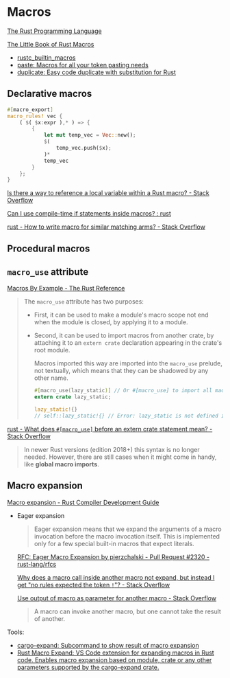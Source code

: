 # Macros
[The Rust Programming Language](https://doc.rust-lang.org/book/ch19-06-macros.html)

[The Little Book of Rust Macros](https://veykril.github.io/tlborm/)

- [rustc\_builtin\_macros](https://doc.rust-lang.org/nightly/nightly-rustc/rustc_builtin_macros/index.html)
- [paste: Macros for all your token pasting needs](https://github.com/dtolnay/paste)
- [duplicate: Easy code duplicate with substitution for Rust](https://github.com/Emoun/duplicate)

## Declarative macros
```rust
#[macro_export]
macro_rules! vec {
    ( $( $x:expr ),* ) => {
        {
            let mut temp_vec = Vec::new();
            $(
                temp_vec.push($x);
            )*
            temp_vec
        }
    };
}
```

[Is there a way to reference a local variable within a Rust macro? - Stack Overflow](https://stackoverflow.com/questions/63349678/is-there-a-way-to-reference-a-local-variable-within-a-rust-macro)

[Can I use compile-time if statements inside macros? : rust](https://www.reddit.com/r/rust/comments/dnwobq/can_i_use_compiletime_if_statements_inside_macros/)

[rust - How to write macro for similar matching arms? - Stack Overflow](https://stackoverflow.com/questions/44033221/how-to-write-macro-for-similar-matching-arms)

## Procedural macros

## `macro_use` attribute
[Macros By Example - The Rust Reference](https://doc.rust-lang.org/reference/macros-by-example.html#the-macro_use-attribute)

> The `macro_use` attribute has two purposes:
> - First, it can be used to make a module's macro scope not end when the module is closed, by applying it to a module.
> - Second, it can be used to import macros from another crate, by attaching it to an `extern crate` declaration appearing in the crate's root module.
> 
>   Macros imported this way are imported into the `macro_use` prelude, not textually, which means that they can be shadowed by any other name.
>
>   ```rust
>   #[macro_use(lazy_static)] // Or #[macro_use] to import all macros.
>   extern crate lazy_static;
>   
>   lazy_static!{}
>   // self::lazy_static!{} // Error: lazy_static is not defined in `self`
>   ```

[rust - What does `#[macro_use]` before an extern crate statement mean? - Stack Overflow](https://stackoverflow.com/questions/54953571/what-does-macro-use-before-an-extern-crate-statement-mean)

> In newer Rust versions (edition 2018+) this syntax is no longer needed. However, there are still cases when it might come in handy, like **global macro imports**.

## Macro expansion
[Macro expansion - Rust Compiler Development Guide](https://rustc-dev-guide.rust-lang.org/macro-expansion.html)

- Eager expansion

  > Eager expansion means that we expand the arguments of a macro invocation before the macro invocation itself. This is implemented only for a few special built-in macros that expect literals.

  [RFC: Eager Macro Expansion by pierzchalski - Pull Request #2320 - rust-lang/rfcs](https://github.com/rust-lang/rfcs/pull/2320)

  [Why does a macro call inside another macro not expand, but instead I get "no rules expected the token `!`"? - Stack Overflow](https://stackoverflow.com/questions/65204193/why-does-a-macro-call-inside-another-macro-not-expand-but-instead-i-get-no-rul)

  [Use output of macro as parameter for another macro - Stack Overflow](https://stackoverflow.com/questions/51965979/use-output-of-macro-as-parameter-for-another-macro)
  > A macro can invoke another macro, but one cannot take the result of another.

Tools:
- [cargo-expand: Subcommand to show result of macro expansion](https://github.com/dtolnay/cargo-expand)
- [Rust Macro Expand: VS Code extension for expanding macros in Rust code. Enables macro expansion based on module, crate or any other parameters supported by the cargo-expand crate.](https://github.com/Odiriuss/rust-macro-expand)